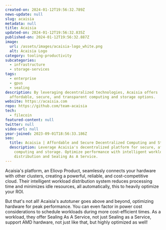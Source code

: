 ```yaml
---
created-on: 2024-01-12T19:56:32.789Z
news-update: null
slug: acaisia
metadata: null
title: Acaisia
updated-on: 2024-01-12T19:56:32.835Z
published-on: 2024-01-12T19:56:32.887Z
image:
  url: /assets/images/acaisia-logo_white.png
  alt: Acaisia Logo
category: tooling-productivity
subcategories:
  - infrastructure
  - storage-services
tags:
  - enterprise
  - gpus
  - sealing
description: By leveraging decentralized technologies, Acaisia offers
  affordable, secure, and transparent computing and storage options.
website: https://acaisia.com
repo: https://github.com/team-acaisia
tech:
  - filecoin
featured-content: null
twitter: null
video-url: null
year-joined: 2023-09-01T18:56:33.186Z
seo:
  title: Acaisia | Affordable and Secure Decentralized Computing and Storage
  description: Leverage Acaisia's decentralized platform for secure, affordable
    computing and storage. Optimize performance with intelligent workload
    distribution and Sealing As A Service.
---
```


Acaisia's platform, an Eliovp Product, seamlessly connects your hardware with other clusters, creating a powerful, reliable, and cost-competitive cloud. Their intelligent workload distribution system reduces processing time and minimizes idle resources, all automatically, this to heavily optimize your ROI.

But that's not all! Acaisia's autotuner goes above and beyond, optimizing hardware for peak performance. You can even factor in power cost considerations to schedule workloads during more cost-efficient times. As a workload, they offer Sealing As A Service, not just Sealing as a Service, support AMD hardware, not just like that, but highly optimized as well!
